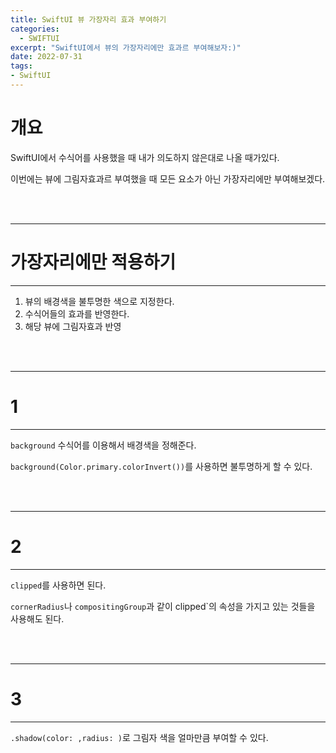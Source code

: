 ```yaml
---
title: SwiftUI 뷰 가장자리 효과 부여하기
categories:
  - SWIFTUI 
excerpt: "SwiftUI에서 뷰의 가장자리에만 효과르 부여해보자:)"
date: 2022-07-31
tags:
- SwiftUI
---
```




# 개요


SwiftUI에서 수식어를 사용했을 때 내가 의도하지 않은대로 나올 때가있다.

이번에는 뷰에 그림자효과르 부여했을 때 모든 요소가 아닌 가장자리에만 부여해보겠다.


<br />
<br />

---

# 가장자리에만 적용하기

---

1. 뷰의 배경색을 불투명한 색으로 지정한다.
2. 수식어들의 효과를 반영한다.
3. 해당 뷰에 그림자효과 반영

<br />
<br />

---

# 1

---

`background` 수식어를 이용해서 배경색을 정해준다.

`background(Color.primary.colorInvert())`를 사용하면 불투명하게 할 수 있다.

<br />
<br />

---

# 2

---

`clipped`를 사용하면 된다.

`cornerRadius`나 `compositingGroup`과 같이 clipped`의 속성을 가지고 있는 것들을 사용해도 된다.

<br />
<br />

---

# 3

---

`.shadow(color: ,radius: )`로 그림자 색을 얼마만큼 부여할 수 있다.